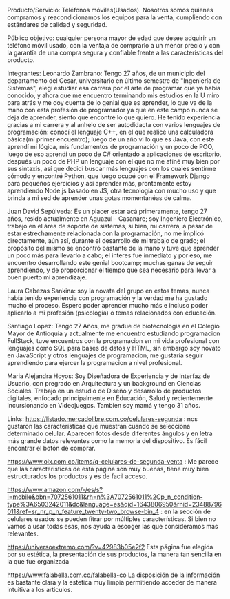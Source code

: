 Producto/Servicio: Teléfonos móviles(Usados). Nosotros somos quienes compramos y reacondicionamos los equipos para la venta, cumpliendo con estándares de calidad y seguridad.

Público objetivo: cualquier persona mayor de edad que desee adquirir un teléfono móvil usado, con la ventaja de comprarlo a un menor precio y con la garantía de una compra segura y confiable frente a las características del producto.

Integrantes:
    Leonardo Zambrano: Tengo 27 años, de un municipio del departamento del Cesar, universitario en último semestre de "Ingeniería de Sistemas", elegí estudiar esa carrera por el arte de programar que ya había conocido, y ahora que me encuentro terminando mis estudios en la U miro para atrás y me doy cuenta de lo genial que es aprender, lo que va de la mano con esta profesión de programador ya que en este campo nunca se deja de aprender, siento que encontré lo que quiero. He tenido experiencia gracias a mi carrera y al anhelo de ser autodidacta con varios lenguajes de programación: conocí el lenguaje C++, en el que realicé una calculadora básica(mi primer encuentro); luego de un año vi lo que es Java, con este aprendí mi lógica, mis fundamentos de programación y un poco de POO, luego de eso aprendí un poco de C# orientado a aplicaciones de escritorio, después un poco de PHP un lenguaje con el que no me afiné muy bien por sus sintaxis, así que decidí buscar más lenguajes con los cuales sentirme cómodo y encontré Python, que luego ocupé con el Framework Django para pequeños ejercicios y así aprender más, prontamente estoy aprendiendo Node.js basado en JS, otra tecnología con mucho uso y que brinda a mi sed de aprender unas gotas momentanéas de calma.

   Juan David Sepúlveda: Es un placer estar acá primeramente, tengo 27 años, resido actualmente en Aguazul - Casanare; soy Ingeniero Electrónico, trabajo en el área de soporte de sistemas, si bien, mi carrera, a pesar de estar estrechamente relacionada con la programación, no me implicó directamente, aún así, durante el desarrollo de mi trabajo de grado; el propósito del mismo se encontró bastante de la mano y tuve que aprender un poco más para llevarlo a cabo; el interes fue inmediato y por eso, me encuentro desarrollando este genial bootcamp; muchas ganas de seguir aprendiendo, y de proporcionar el tiempo que sea necesario para llevar a buen puerto mi aprendizaje.

   Laura Cabezas Sankina: soy la novata del grupo en estos temas, nunca había tenido experiencia con programación y la verdad me ha gustado mucho el proceso. Espero poder aprender mucho más e incluso poder aplicarlo a mi profesión (psicología) o temas relacionados con educación. 

   Santiago Lopez: Tengo 27 Años, me gradue de biotecnologia en el Colegio Mayor de Antioquia y actualmente me encuentro estudiando programacion FullStack, tuve encuentros con la programacion en mi vida profesional con lenguajes como SQL para bases de datos y HTML, sin embargo soy novato en JavaScript y otros lenguajes de programacion, me gustaria seguir aprendiendo para ejercer la programacion a nivel profesional.
    
   Maria Alejandra Hoyos: Soy Diseñadora de Experiencia y de Interfaz de Usuario, con pregrado en Arquitectura y un background en Ciencias Sociales. Trabajo en un estudio de Diseño y desarrollo de productos digitales, enfocado principalmente en Educación, Salud y recientemente incursionando en Videojuegos.
Tambien soy mamá y tengo 31 años. 

Links:
    https://listado.mercadolibre.com.co/celulares-segunda : nos gustaron las características que muestran cuando se selecciona determinado celular. Aparecen fotos desde diferentes ángulos y en letra más grande datos relevantes como la memoria del dispositivo. Es fácil encontrar el botón de comprar.

   https://www.olx.com.co/items/q-celulares-de-segunda-venta : Me parece que las caracteristicas de esta pagina son muy buenas, tiene muy bien estructurados los productos y es de facil acceso.

   https://www.amazon.com/-/es/s?i=mobile&bbn=7072561011&rh=n%3A7072561011%2Cp_n_condition-type%3A6503242011&dc&language=es&qid=1643806950&rnid=23488796011&ref=sr_nr_p_n_feature_twenty-two_browse-bin_4 : en la sección de celulares usados se pueden fitrar por múltiples características. Si bien no vamos a usar todas esas, nos ayuda a escoger las que consideramos más relevantes.
 
   https://universoextremo.com/?v=42983b05e2f2 
   Esta página fue elegida por su estética, la presentación de sus productos, la manera tan sencilla en la que fue organizada
   
   https://www.falabella.com.co/falabella-co La disposición de la información es bastante clara y la estetica muy limpia permitiendo acceder de manera intuitiva a los articulos.
